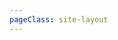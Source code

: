 ```yaml
---
pageClass: site-layout
---
```


<SiteList v-for="model in siteData" :key="model.title" :title="model.title" :data="model.items" />
<script setup>
// 网址导航页面的数据
import siteData from "./data/page.js";
</script>

<style>
/**
  网址导航页面样式
**/
 
.site-layout {
  /*布局调整*/
  .VPDoc {
    .container {
      max-width: 100% !important;
      justify-content: flex-start !important;
      .aside {
        order: 1;
      }
      .content {
        order: 2;
        max-width: 100% !important;
        .content-container {
          max-width: 100% !important;
        }
      }
      .main {
        height: auto;
        overflow: hidden;
        .vp-doc h2 {
          margin: 0;
        }
      }
    }
  }
  /* 隐藏底部的在 github 上编辑此页模块*/
  .VPDocFooter {
    display: none;
  }
}
</style>